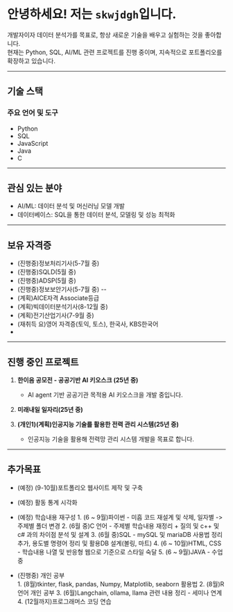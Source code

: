 # 안녕하세요! 저는 `skwjdgh`입니다.

개발자이자 데이터 분석가를 목표로, 항상 새로운 기술을 배우고 실험하는 것을 좋아합니다.  
현재는 Python, SQL, AI/ML 관련 프로젝트를 진행 중이며, 지속적으로 포트폴리오를 확장하고 있습니다.

---

## 기술 스택


### 주요 언어 및 도구
- Python
- SQL
- JavaScript
- Java
- C
  
---

## 관심 있는 분야
- AI/ML: 데이터 분석 및 머신러닝 모델 개발
- 데이터베이스: SQL을 통한 데이터 분석, 모델링 및 성능 최적화

---

## 보유 자격증

- (진행중)정보처리기사(5-7월 중)
- (진행중)SQLD(5월 중)
- (진행중)ADSP(5월 중)
- (진행중)정보보안기사(5-7월 중)
--
- (계획)AICE자격 Associate등급 
- (계획)빅데이터분석기사(8-12월 중) 
- (계획)전기산업기사(7-9월 중)
- (재취득 요)영어 자격증(토익, 토스), 한국사, KBS한국어
- 
---

## 진행 중인 프로젝트

1. **한이음 공모전 - 공공기반 AI 키오스크 (25년 중)**  
   - AI agent 기반 공공기관 목적용 AI 키오스크을 개발 중입니다.
     
2. **미래내일 일자리(25년 중)**  

3. **(개인1)(계획)인공지능 기술를 활용한 전력 관리 시스템(25년 중)**
   - 인공지능 기술을 활용해 전력망 관리 시스템 개발을 목표로 합니다.
     
---


## 추가목표

  - (예정) (9-10월)포트폴리오 웹사이트 제작 및 구축
    
  - (예정) 활동 통계 시각화
    
  - (예정) 학습내용 재구성
          1. (6 ~ 9월)파이썬 - 미흡 코드 재설계 및 삭제, 일자별 -> 주제별 폴더 변경 
          2. (6월 중)C 언어 - 주제별 학습내용 재정리 + 질의 및 c++ 및 c# 과의 차이점 분석 및 설계
          3. (6월 중)SQL - mySQL 및 mariaDB 사용법 정리 추가, 용도별 명령어 정리 및 활용DB 설계(볼링, 마트)
          4. (6 ~ 10월)HTML, CSS - 학습내용 나열 및 반응형 웹으로 기준으로 스타일 숙달
          5. (6 ~ 9월)JAVA - 수업중
    
  - (진행중) 개인 공부    
          1. (8월)tkinter, flask, pandas, Numpy, Matplotlib, seaborn 활용법
          2. (8월)R 언어 개인 공부
          3. (6월)Langchain, ollama, llama 관련 내용 정리 - 세미나 연계
          4. (12월까지)프로그래머스 코딩 연습
